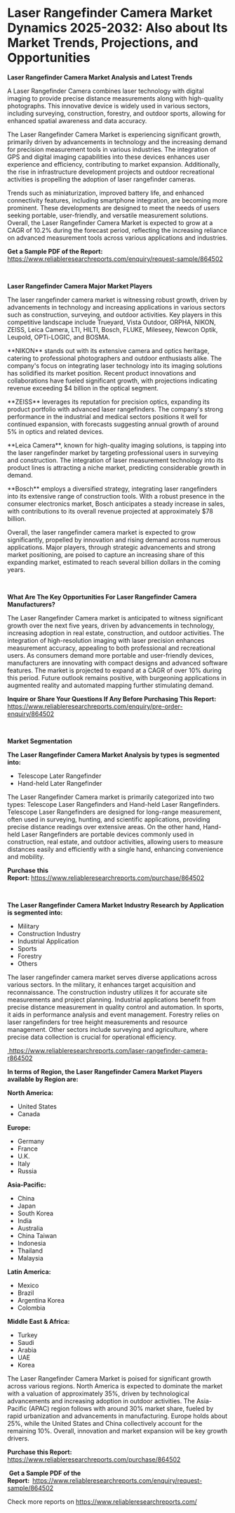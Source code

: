 <p><h1>Laser Rangefinder Camera Market Dynamics 2025-2032: Also about Its Market Trends, Projections, and Opportunities</h1></p><p><strong>Laser Rangefinder Camera Market Analysis and Latest Trends</strong></p>
<p><p>A Laser Rangefinder Camera combines laser technology with digital imaging to provide precise distance measurements along with high-quality photographs. This innovative device is widely used in various sectors, including surveying, construction, forestry, and outdoor sports, allowing for enhanced spatial awareness and data accuracy.</p><p>The Laser Rangefinder Camera Market is experiencing significant growth, primarily driven by advancements in technology and the increasing demand for precision measurement tools in various industries. The integration of GPS and digital imaging capabilities into these devices enhances user experience and efficiency, contributing to market expansion. Additionally, the rise in infrastructure development projects and outdoor recreational activities is propelling the adoption of laser rangefinder cameras.</p><p>Trends such as miniaturization, improved battery life, and enhanced connectivity features, including smartphone integration, are becoming more prominent. These developments are designed to meet the needs of users seeking portable, user-friendly, and versatile measurement solutions. Overall, the Laser Rangefinder Camera Market is expected to grow at a CAGR of 10.2% during the forecast period, reflecting the increasing reliance on advanced measurement tools across various applications and industries.</p></p>
<p><strong>Get a Sample PDF of the Report:&nbsp;</strong> <a href="https://www.reliableresearchreports.com/enquiry/request-sample/864502?utm_campaign=2002&utm_medium=2&utm_source=Github&utm_content=ia&utm_term=20022025&utm_id=laser-rangefinder-camera">https://www.reliableresearchreports.com/enquiry/request-sample/864502</a></p>
<p>&nbsp;</p>
<p><strong>Laser Rangefinder Camera Major Market Players</strong></p>
<p><p>The laser rangefinder camera market is witnessing robust growth, driven by advancements in technology and increasing applications in various sectors such as construction, surveying, and outdoor activities. Key players in this competitive landscape include Trueyard, Vista Outdoor, ORPHA, NIKON, ZEISS, Leica Camera, LTI, HILTI, Bosch, FLUKE, Mileseey, Newcon Optik, Leupold, OPTi-LOGIC, and BOSMA.</p><p>**NIKON** stands out with its extensive camera and optics heritage, catering to professional photographers and outdoor enthusiasts alike. The company's focus on integrating laser technology into its imaging solutions has solidified its market position. Recent product innovations and collaborations have fueled significant growth, with projections indicating revenue exceeding $4 billion in the optical segment.</p><p>**ZEISS** leverages its reputation for precision optics, expanding its product portfolio with advanced laser rangefinders. The company's strong performance in the industrial and medical sectors positions it well for continued expansion, with forecasts suggesting annual growth of around 5% in optics and related devices.</p><p>**Leica Camera**, known for high-quality imaging solutions, is tapping into the laser rangefinder market by targeting professional users in surveying and construction. The integration of laser measurement technology into its product lines is attracting a niche market, predicting considerable growth in demand.</p><p>**Bosch** employs a diversified strategy, integrating laser rangefinders into its extensive range of construction tools. With a robust presence in the consumer electronics market, Bosch anticipates a steady increase in sales, with contributions to its overall revenue projected at approximately $78 billion.</p><p>Overall, the laser rangefinder camera market is expected to grow significantly, propelled by innovation and rising demand across numerous applications. Major players, through strategic advancements and strong market positioning, are poised to capture an increasing share of this expanding market, estimated to reach several billion dollars in the coming years.</p></p>
<p>&nbsp;</p>
<p><strong>What Are The Key Opportunities For Laser Rangefinder Camera Manufacturers?</strong></p>
<p><p>The Laser Rangefinder Camera market is anticipated to witness significant growth over the next five years, driven by advancements in technology, increasing adoption in real estate, construction, and outdoor activities. The integration of high-resolution imaging with laser precision enhances measurement accuracy, appealing to both professional and recreational users. As consumers demand more portable and user-friendly devices, manufacturers are innovating with compact designs and advanced software features. The market is projected to expand at a CAGR of over 10% during this period. Future outlook remains positive, with burgeoning applications in augmented reality and automated mapping further stimulating demand.</p></p>
<p><strong>Inquire or Share Your Questions If Any Before Purchasing This Report:</strong> <a href="https://www.reliableresearchreports.com/enquiry/pre-order-enquiry/864502?utm_campaign=2002&utm_medium=2&utm_source=Github&utm_content=ia&utm_term=20022025&utm_id=laser-rangefinder-camera">https://www.reliableresearchreports.com/enquiry/pre-order-enquiry/864502</a></p>
<p>&nbsp;</p>
<p><strong>Market Segmentation</strong></p>
<p><strong>The Laser Rangefinder Camera Market Analysis by types is segmented into:</strong></p>
<p><ul><li>Telescope Later Rangefinder</li><li>Hand-held Later Rangefinder</li></ul></p>
<p><p>The Laser Rangefinder Camera market is primarily categorized into two types: Telescope Laser Rangefinders and Hand-held Laser Rangefinders. Telescope Laser Rangefinders are designed for long-range measurement, often used in surveying, hunting, and scientific applications, providing precise distance readings over extensive areas. On the other hand, Hand-held Laser Rangefinders are portable devices commonly used in construction, real estate, and outdoor activities, allowing users to measure distances easily and efficiently with a single hand, enhancing convenience and mobility.</p></p>
<p><strong>Purchase this Report:&nbsp;</strong><a href="https://www.reliableresearchreports.com/purchase/864502?utm_campaign=2002&utm_medium=2&utm_source=Github&utm_content=ia&utm_term=20022025&utm_id=laser-rangefinder-camera">https://www.reliableresearchreports.com/purchase/864502</a></p>
<p>&nbsp;</p>
<p><strong>The Laser Rangefinder Camera Market Industry Research by Application is segmented into:</strong></p>
<p><ul><li>Military</li><li>Construction Industry</li><li>Industrial Application</li><li>Sports</li><li>Forestry</li><li>Others</li></ul></p>
<p><p>The laser rangefinder camera market serves diverse applications across various sectors. In the military, it enhances target acquisition and reconnaissance. The construction industry utilizes it for accurate site measurements and project planning. Industrial applications benefit from precise distance measurement in quality control and automation. In sports, it aids in performance analysis and event management. Forestry relies on laser rangefinders for tree height measurements and resource management. Other sectors include surveying and agriculture, where precise data collection is crucial for operational efficiency.</p></p>
<p><a href="https://www.reliableresearchreports.com/laser-rangefinder-camera-r864502?utm_campaign=2002&utm_medium=2&utm_source=Github&utm_content=ia&utm_term=20022025&utm_id=laser-rangefinder-camera">&nbsp;https://www.reliableresearchreports.com/laser-rangefinder-camera-r864502</a></p>
<p><strong>In terms of Region, the Laser Rangefinder Camera Market Players available by Region are:</strong></p>
<p>
    <p> <strong> North America: </strong>
        <ul>
            <li>United States</li>
            <li>Canada</li>
        </ul>
        </p> 
    <p> <strong> Europe: </strong>
        <ul>
            <li>Germany</li>
            <li>France</li>
            <li>U.K.</li>
            <li>Italy</li>
            <li>Russia</li>
        </ul>
        </p> 
    <p> <strong> Asia-Pacific: </strong>
        <ul>
            <li>China</li>
            <li>Japan</li>
            <li>South Korea</li>
            <li>India</li>
            <li>Australia</li>
            <li>China Taiwan</li>
            <li>Indonesia</li>
            <li>Thailand</li>
            <li>Malaysia</li>
        </ul>
        </p> 
    <p> <strong> Latin America: </strong>
        <ul>
            <li>Mexico</li>
            <li>Brazil</li>
            <li>Argentina Korea</li>
            <li>Colombia</li>
        </ul>
        </p> 
    <p> <strong> Middle East & Africa: </strong>
        <ul>
            <li>Turkey</li>
            <li>Saudi</li>
            <li>Arabia</li>
            <li>UAE</li>
            <li>Korea</li>
        </ul>
    </p>
    </p>
<p><p>The Laser Rangefinder Camera Market is poised for significant growth across various regions. North America is expected to dominate the market with a valuation of approximately 35%, driven by technological advancements and increasing adoption in outdoor activities. The Asia-Pacific (APAC) region follows with around 30% market share, fueled by rapid urbanization and advancements in manufacturing. Europe holds about 25%, while the United States and China collectively account for the remaining 10%. Overall, innovation and market expansion will be key growth drivers.</p></p>
<p><strong>Purchase this Report: </strong><a href="https://www.reliableresearchreports.com/purchase/864502?utm_campaign=2002&utm_medium=2&utm_source=Github&utm_content=ia&utm_term=20022025&utm_id=laser-rangefinder-camera">https://www.reliableresearchreports.com/purchase/864502</a></p>
<p>&nbsp;<strong>Get a Sample PDF of the Report:&nbsp;&nbsp;</strong><a href="https://www.reliableresearchreports.com/enquiry/request-sample/864502?utm_campaign=2002&utm_medium=2&utm_source=Github&utm_content=ia&utm_term=20022025&utm_id=laser-rangefinder-camera">https://www.reliableresearchreports.com/enquiry/request-sample/864502</a></p>
<p><strong></strong></p>
<p>Check more reports on <a href="https://www.reliableresearchreports.com/?utm_campaign=2002&utm_medium=2&utm_source=Github&utm_content=ia&utm_term=20022025&utm_id=laser-rangefinder-camera">https://www.reliableresearchreports.com/</a></p>